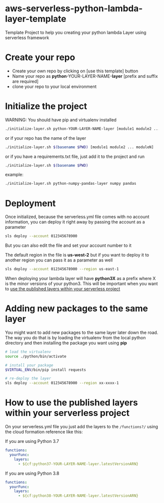 # aws-serverless-python-lambda-layer-template
Template Project to help you creating your python lambda Layer using serverless framework

# Create your repo
* Create your own repo by clicking on [use this template] button
* Name your repo as **python**-YOUR-LAYER-NAME-**layer** [prefix and suffix are required]
* clone your repo to your local environment

# Initialize the project
WARNING: You should have pip and virtualenv installed

```sh
./initialize-layer.sh python-YOUR-LAYER-NAME-layer [module1 module2 ... moduleN]
```
or if your repo has the name of the layer
```sh
./initialize-layer.sh $(basename $PWD) [module1 module2 ... moduleN]
```
or if you have a requirements.txt file, just add it to the project and run
```sh
./initialize-layer.sh $(basename $PWD)
```

example:
```sh
./initialize-layer.sh python-numpy-pandas-layer numpy pandas
```

# Deployment
Once initialized, because the serverless.yml file comes with no account information, you can deploy it right away by passing the account as a parameter
```sh
sls deploy --account 012345678900
```
But you can also edit the file and set your account number to it

The default region in the file is **us-west-2** but if you want to deploy it to another region you can pass it as a parameter as well
```sh
sls deploy --account 012345678900 --region us-east-1
```

When deploying your lambda layer will have **python3X** as a prefix where X is the minor versions of your python3. This will be important when you want to [use the published layers within your serverless project](#how-to-use-the-published-layers-within-your-serverless-project)

# Adding new packages to the same layer
You might want to add new packages to the same layer later down the road. The way you do that is by loading the virtualenv from the local python directory and then installing the package you want using **pip**

```sh
# load the virtualenv
source ./python/bin/activate

# install your package
$VIRTUAL_ENV/bin/pip install requests

# re-deploy the layer
sls deploy --account 012345678900 --region xx-xxxx-1
```

# How to use the published layers within your serverless project
On your serverless.yml file you just add the layers to the ```/functions?/``` using the cloud formation reference like this:

If you are using Python 3.7
```yml
functions:
  yourFunc:
    layers:
      - ${cf:python37-YOUR-LAYER-NAME-layer.latestVersionARN}
```

If you are using Python 3.8
```yml
functions:
  yourFunc:
    layers:
      - ${cf:python38-YOUR-LAYER-NAME-layer.latestVersionARN}
```